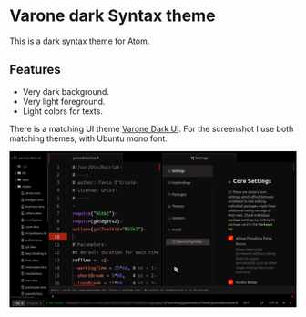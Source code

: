 # Varone dark Syntax theme

This is a dark syntax theme for Atom.

## Features

- Very dark background.
- Very light foreground.
- Light colors for texts.

There is a matching UI theme [Varone Dark UI](https://github.com/fndercole/varone-dark-ui). For the screenshot I use both matching themes, with Ubuntu mono font.

![Screenshots](screenshots/2016-07-08.png)
